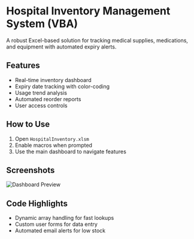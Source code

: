 # Hospital Inventory Management System (VBA)

A robust Excel-based solution for tracking medical supplies, medications, and equipment with automated expiry alerts.

## Features
-  Real-time inventory dashboard
-  Expiry date tracking with color-coding
-  Usage trend analysis
-  Automated reorder reports
-  User access controls

## How to Use
1. Open `HospitalInventory.xlsm`
2. Enable macros when prompted
3. Use the main dashboard to navigate features

## Screenshots
![Dashboard Preview](https://via.placeholder.com/600x400?text=Inventory+Dashboard)

## Code Highlights
- Dynamic array handling for fast lookups
- Custom user forms for data entry
- Automated email alerts for low stock
